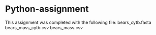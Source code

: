 # Python-assignment
This assignment was completed with the following file:
bears_cytb.fasta
bears_mass_cytb.csv
bears_mass.csv
